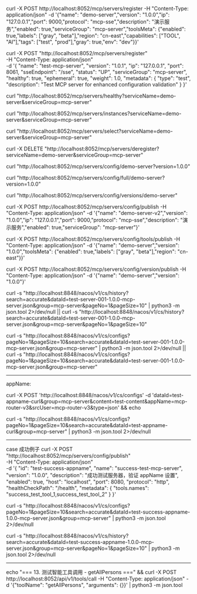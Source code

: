 curl -X POST http://localhost:8052/mcp/servers/register -H "Content-Type: application/json" -d '{"name": "demo-server","version": "1.0.0","ip": "127.0.0.1","port": 9000,"protocol": "mcp-sse","description": "演示服务","enabled": true,"serviceGroup": "mcp-server","toolsMeta": {"enabled": true,"labels": ["gray", "beta"],"region": "cn-east","capabilities": ["TOOL", "AI"],"tags": ["test", "prod"],"gray": true,"env": "dev"}}'


curl -X POST "http://localhost:8052/mcp/servers/register" \
     -H "Content-Type: application/json" \
     -d '{
       "name": "test-mcp-server",
       "version": "1.0.1",
       "ip": "127.0.0.1",
       "port": 8061,
       "sseEndpoint": "/sse",
       "status": "UP",
       "serviceGroup": "mcp-server",
       "healthy": true,
       "ephemeral": true,
       "weight": 1.0,
       "metadata": {
         "type": "test",
         "description": "Test MCP server for enhanced configuration validation"
       }
     }'

curl "http://localhost:8052/mcp/servers/healthy?serviceName=demo-server&serviceGroup=mcp-server"

curl "http://localhost:8052/mcp/servers/instances?serviceName=demo-server&serviceGroup=mcp-server"


curl "http://localhost:8052/mcp/servers/select?serviceName=demo-server&serviceGroup=mcp-server"

curl -X DELETE "http://localhost:8052/mcp/servers/deregister?serviceName=demo-server&serviceGroup=mcp-server"

curl "http://localhost:8052/mcp/servers/config/demo-server?version=1.0.0"

curl "http://localhost:8052/mcp/servers/config/full/demo-server?version=1.0.0"

curl "http://localhost:8052/mcp/servers/config/versions/demo-server"

curl -X POST http://localhost:8052/mcp/servers/config/publish -H "Content-Type: application/json" -d '{"name": "demo-server-v2","version": "1.0.0","ip": "127.0.0.1","port": 9000,"protocol": "mcp-sse","description": "演示服务","enabled": true,"serviceGroup": "mcp-server"}'


curl -X POST http://localhost:8052/mcp/servers/config/tools/publish -H "Content-Type: application/json" -d '{"name": "demo-server","version": "1.0.0","toolsMeta": {"enabled": true,"labels": ["gray", "beta"],"region": "cn-east"}}'


curl -X POST http://localhost:8052/mcp/servers/config/version/publish -H "Content-Type: application/json" -d '{"name": "demo-server","version": "1.0.0"}'


curl -s "http://localhost:8848/nacos/v1/cs/history?search=accurate&dataId=test-server-001-1.0.0-mcp-server.json&group=mcp-server&pageNo=1&pageSize=10" | python3 -m json.tool 2>/dev/null || curl -s "http://localhost:8848/nacos/v1/cs/history?search=accurate&dataId=test-server-001-1.0.0-mcp-server.json&group=mcp-server&pageNo=1&pageSize=10"


curl -s "http://localhost:8848/nacos/v1/cs/configs?pageNo=1&pageSize=10&search=accurate&dataId=test-server-001-1.0.0-mcp-server.json&group=mcp-server" | python3 -m json.tool 2>/dev/null || curl -s "http://localhost:8848/nacos/v1/cs/configs?pageNo=1&pageSize=10&search=accurate&dataId=test-server-001-1.0.0-mcp-server.json&group=mcp-server"

-----------------------------------
appName:

curl -X POST 'http://localhost:8848/nacos/v1/cs/configs' -d 'dataId=test-appname-curl&group=mcp-server&content=test-content&appName=mcp-router-v3&srcUser=mcp-router-v3&type=json' && echo

curl -s "http://localhost:8848/nacos/v1/cs/configs?pageNo=1&pageSize=10&search=accurate&dataId=test-appname-curl&group=mcp-server" | python3 -m json.tool 2>/dev/null

-----------------------------------
case 成功例子
curl -X POST "http://localhost:8052/mcp/servers/config/publish" \
  -H "Content-Type: application/json" \
  -d '{
    "id": "test-success-appname",
    "name": "success-test-mcp-server",
    "version": "1.0.0",
    "description": "成功测试服务器，验证 appName 设置",
    "enabled": true,
    "host": "localhost",
    "port": 8080,
    "protocol": "http",
    "healthCheckPath": "/health",
    "metadata": {
      "tools.names": "success_test_tool_1,success_test_tool_2"
    }
  }'

curl -s "http://localhost:8848/nacos/v1/cs/configs?pageNo=1&pageSize=10&search=accurate&dataId=test-success-appname-1.0.0-mcp-server.json&group=mcp-server" | python3 -m json.tool 2>/dev/null

curl -s "http://localhost:8848/nacos/v1/cs/history?search=accurate&dataId=test-success-appname-1.0.0-mcp-server.json&group=mcp-server&pageNo=1&pageSize=10" | python3 -m json.tool 2>/dev/null


-------------------
echo "=== 13. 测试智能工具调用 - getAllPersons ===" && curl -X POST http://localhost:8052/api/v1/tools/call -H "Content-Type: application/json" -d '{"toolName": "getAllPersons", "arguments": {}}' | python3 -m json.tool